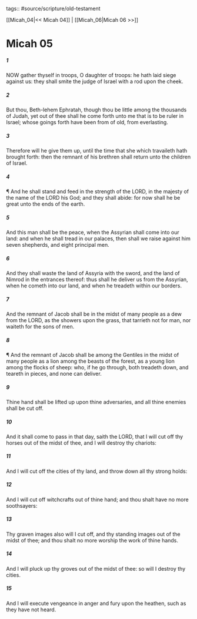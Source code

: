 tags:: #source/scripture/old-testament

[[Micah_04|<< Micah 04]] | [[Micah_06|Micah 06 >>]]

# Micah 05

##### 1

NOW gather thyself in troops, O daughter of troops: he hath laid siege against us: they shall smite the judge of Israel with a rod upon the cheek.

##### 2

But thou, Beth-lehem Ephratah, though thou be little among the thousands of Judah, yet out of thee shall he come forth unto me that is to be ruler in Israel; whose goings forth have been from of old, from everlasting.

##### 3

Therefore will he give them up, until the time that she which travaileth hath brought forth: then the remnant of his brethren shall return unto the children of Israel.

##### 4

¶ And he shall stand and feed in the strength of the LORD, in the majesty of the name of the LORD his God; and they shall abide: for now shall he be great unto the ends of the earth.

##### 5

And this man shall be the peace, when the Assyrian shall come into our land: and when he shall tread in our palaces, then shall we raise against him seven shepherds, and eight principal men.

##### 6

And they shall waste the land of Assyria with the sword, and the land of Nimrod in the entrances thereof: thus shall he deliver us from the Assyrian, when he cometh into our land, and when he treadeth within our borders.

##### 7

And the remnant of Jacob shall be in the midst of many people as a dew from the LORD, as the showers upon the grass, that tarrieth not for man, nor waiteth for the sons of men.

##### 8

¶ And the remnant of Jacob shall be among the Gentiles in the midst of many people as a lion among the beasts of the forest, as a young lion among the flocks of sheep: who, if he go through, both treadeth down, and teareth in pieces, and none can deliver.

##### 9

Thine hand shall be lifted up upon thine adversaries, and all thine enemies shall be cut off.

##### 10

And it shall come to pass in that day, saith the LORD, that I will cut off thy horses out of the midst of thee, and I will destroy thy chariots:

##### 11

And I will cut off the cities of thy land, and throw down all thy strong holds:

##### 12

And I will cut off witchcrafts out of thine hand; and thou shalt have no more soothsayers:

##### 13

Thy graven images also will I cut off, and thy standing images out of the midst of thee; and thou shalt no more worship the work of thine hands.

##### 14

And I will pluck up thy groves out of the midst of thee: so will I destroy thy cities.

##### 15

And I will execute vengeance in anger and fury upon the heathen, such as they have not heard.

